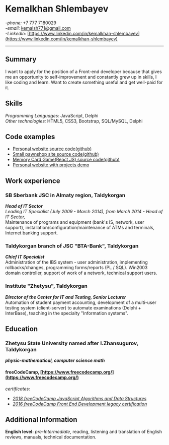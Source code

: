 
# Kemalkhan Shlembayev 
-*phone:* +7 777 7180029  
-*email:* <kemalsh771@gmail.com>  
-*LinkedIn:* [https://www.linkedin.com/in/kemalkhan-shlembayev](https://www.linkedin.com/in/kemalkhan-shlembayev)  


----------

## Summary  
I want to apply for the position of a Front-end developer because that gives me an opportunity to self-improvement and constantly grew up in skills, I like coding and learn. Want to create something useful and get well-paid for it.  

## Skills  
*Programming Languages:* JavaScript, Delphi  
*Other technologies:* HTML5, CSS3, Bootstrap, SQL/MySQL, Delphi

## Code examples  
- [Personal website source code(github)](https://github.com/Slider7/My-personal-site)  
- [Small pawnshop site source code(github)](https://github.com/Slider7/VALombard)  
- [Memory Card Game(React JS) source code(github)](https://github.com/Slider7/memo-cards)  
- [Personal website with projects demo](http://kemal.kz/)

## Work experience
### SB Sberbank JSC in Almaty region, Taldykorgan
***Head of IT Sector***  
*Leading IT Specialist (July 2009 - March 2014), from March 2014 - Head of IT Sector,*  
Maintenance of programs and equipment (bank's IS, network, user support), installation/configuration/maintenance of ATMs and terminals, Internet banking support.
### Taldykorgan branch of JSC "BTA-Bank", Taldykorgan
***Chief IT Specialist***  
Administration of the IBS system - user administration, implementing rollbacks/changes, programming forms/reports (PL / SQL). 
Win2003 domain controller, support of work of a network, technical support users.  
### Institute "Zhetysu", Taldykorgan
***Director of the Center for IT and Testing, Senior Lecturer***  
Automation of student payment accounting, development of a multi-user testing system (client-server) to automate examinations (Delphi + InterBase), teaching in the specialty "Information systems".

## Education  
### Zhetysu State University named after I.Zhansugurov, Taldykorgan
***physic-mathematical, computer science math***
#### freeCodeCamp, [https://www.freecodecamp.org/](https://www.freecodecamp.org/)
*certificates:*  
- [*2018 freeCodeCamp JavaScript Algorithms and Data Structures*](https://www.freecodecamp.org/certification/slider7/javascript-algorithms-and-data-structures)  
- [*2016 freeCodeCamp Front End Development legacy certification*](https://www.freecodecamp.org/certification/slider7/legacy-front-end)

## Additional Information  
**English level:** *pre-Intermediate*, reading, listening and translation of English reviews, manuals, technical documentation.